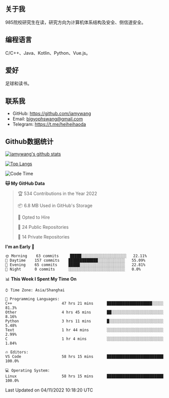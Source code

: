 ## 关于我

985院校研究生在读，研究方向为计算机体系结构及安全、侧信道安全。

## 编程语言

C/C++、Java、Kotlin、Python、Vue.js。

## 爱好

足球和读书。

## 联系我

- GitHub: https://github.com/iamywang
- Email: bigyophswang@gmail.com
- Telegram: https://t.me/heiheihaoda

## Github数据统计

[![iamywang's github stats](https://github-readme-stats.vercel.app/api?username=iamywang&count_private=true&show_icons=true)]()

[![Top Langs](https://github-readme-stats.vercel.app/api/top-langs/?username=iamywang&layout=compact)]()

<!--START_SECTION:waka-->
![Code Time](http://img.shields.io/badge/Code%20Time-696%20hrs%209%20mins-blue)

**🐱 My GitHub Data** 

> 🏆 534 Contributions in the Year 2022
 > 
> 📦 6.8 MB Used in GitHub's Storage 
 > 
> 💼 Opted to Hire
 > 
> 📜 24 Public Repositories 
 > 
> 🔑 14 Private Repositories  
 > 
**I'm an Early 🐤** 

```text
🌞 Morning    63 commits     █████░░░░░░░░░░░░░░░░░░░░   22.11% 
🌆 Daytime    157 commits    █████████████░░░░░░░░░░░░   55.09% 
🌃 Evening    65 commits     █████░░░░░░░░░░░░░░░░░░░░   22.81% 
🌙 Night      0 commits      ░░░░░░░░░░░░░░░░░░░░░░░░░   0.0%

```


📊 **This Week I Spent My Time On** 

```text
⌚︎ Time Zone: Asia/Shanghai

💬 Programming Languages: 
C++                      47 hrs 21 mins      ████████████████████░░░░░   81.3% 
Other                    4 hrs 45 mins       ██░░░░░░░░░░░░░░░░░░░░░░░   8.16% 
Python                   3 hrs 11 mins       █░░░░░░░░░░░░░░░░░░░░░░░░   5.48% 
Text                     1 hr 44 mins        ░░░░░░░░░░░░░░░░░░░░░░░░░   2.99% 
C                        1 hr 4 mins         ░░░░░░░░░░░░░░░░░░░░░░░░░   1.84%

🔥 Editors: 
VS Code                  58 hrs 15 mins      █████████████████████████   100.0%

💻 Operating System: 
Linux                    58 hrs 15 mins      █████████████████████████   100.0%

```


 Last Updated on 04/11/2022 10:18:20 UTC
<!--END_SECTION:waka-->
